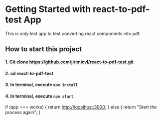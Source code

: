 # Getting Started with react-to-pdf-test App

This is only test app to test converting react components into pdf.

## How to start this project
#### 1. Git clone https://github.com/jirimicvl/react-to-pdf-test.git
#### 2. cd react-to-pdf-test
#### 3. In terminal, execute `npm install`
#### 4. In terminal, execute `npm start`

if (app === works) {
  return [http://localhost:3000](http://localhost:3000);
} else {
  return "Start the process again";
}
